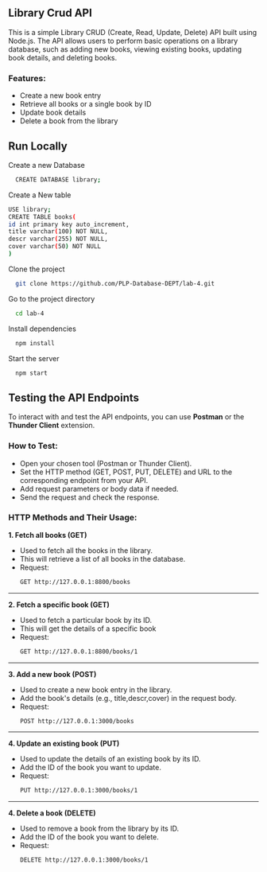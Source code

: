 ## Library Crud API
This is a simple Library CRUD (Create, Read, Update, Delete) API built using Node.js. The API allows users to perform basic operations on a library database, such as adding new books, viewing existing books, updating book details, and deleting books.

### Features:
 - Create a new book entry
 - Retrieve all books or a single book by ID
 - Update book details
 - Delete a book from the library

## Run Locally
Create a new Database
```bash
  CREATE DATABASE library;
```
Create a New table
```bash
USE library;
CREATE TABLE books(
id int primary key auto_increment,
title varchar(100) NOT NULL,
descr varchar(255) NOT NULL,
cover varchar(50) NOT NULL
)
```
Clone the project

```bash
  git clone https://github.com/PLP-Database-DEPT/lab-4.git
```

Go to the project directory

```bash
  cd lab-4
```

Install dependencies

```bash
  npm install
```

Start the server

```bash
  npm start
```
## Testing the API Endpoints
To interact with and test the API endpoints, you can use **Postman** or the **Thunder Client** extension.
### How to Test:
- Open your chosen tool (Postman or Thunder Client).
- Set the HTTP method (GET, POST, PUT, DELETE) and URL to the corresponding endpoint from your API.
- Add request parameters or body data if needed.
- Send the request and check the response.
### HTTP Methods and Their Usage:
**1. Fetch all books (GET)**
   - Used to fetch all the books in the library.
   - This will retrieve a list of all books in the database.
   - Request:
     ```bash
     GET http://127.0.0.1:8800/books
     ```
---
**2. Fetch a specific book (GET)**
   - Used to fetch a particular book by its ID.
   - This will get the details of a specific book
   - Request:
     ```bash
     GET http://127.0.0.1:8800/books/1
     ```
 ---
 **3. Add a new book (POST)**
   - Used to create a new book entry in the library.
   - Add the book's details (e.g., title,descr,cover) in the request body.
   - Request:
     ```bash
     POST http://127.0.0.1:3000/books
     ```
---
  **4. Update an existing book (PUT)**
   - Used to update the details of an existing book by its ID.
   - Add the ID of the book you want to update.
   - Request:
     ```bash
     PUT http://127.0.0.1:3000/books/1
     ```
---
  **4. Delete a book (DELETE)**
   - Used to remove a book from the library by its ID.
   - Add the ID of the book you want to delete.
   - Request:
     ```bash
     DELETE http://127.0.0.1:3000/books/1
     ```
